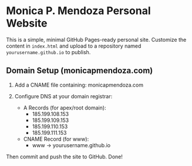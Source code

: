 
# Monica P. Mendoza Personal Website

This is a simple, minimal GitHub Pages-ready personal site. Customize the content in `index.html` and upload to a repository named `yourusername.github.io` to publish.

## Domain Setup (monicapmendoza.com)

1. Add a CNAME file containing:
   monicapmendoza.com

2. Configure DNS at your domain registrar:
   - A Records (for apex/root domain):
     - 185.199.108.153
     - 185.199.109.153
     - 185.199.110.153
     - 185.199.111.153
   - CNAME Record (for www):
     - www → yourusername.github.io

Then commit and push the site to GitHub. Done!
